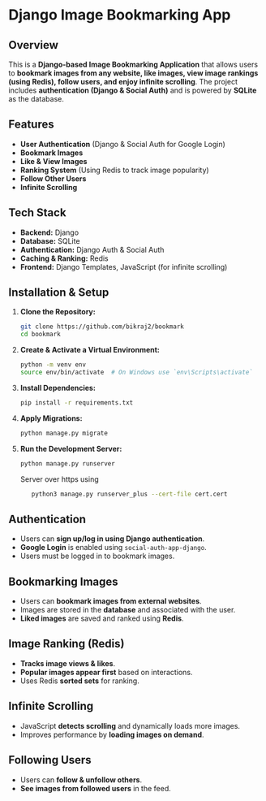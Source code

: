 # Django Image Bookmarking App

## Overview
This is a **Django-based Image Bookmarking Application** that allows users to **bookmark images from any website, like images, view image rankings (using Redis), follow users, and enjoy infinite scrolling**. The project includes **authentication (Django & Social Auth)** and is powered by **SQLite** as the database.

## Features
- **User Authentication** (Django & Social Auth for Google Login)
- **Bookmark Images** 
- **Like & View Images**
- **Ranking System** (Using Redis to track image popularity)
- **Follow Other Users**
- **Infinite Scrolling**

## Tech Stack
- **Backend:** Django
- **Database:** SQLite
- **Authentication:** Django Auth & Social Auth
- **Caching & Ranking:** Redis
- **Frontend:** Django Templates, JavaScript (for infinite scrolling)

## Installation & Setup

1. **Clone the Repository:**
   ```sh
   git clone https://github.com/bikraj2/bookmark
   cd bookmark
   ```

2. **Create & Activate a Virtual Environment:**
   ```sh
   python -m venv env
   source env/bin/activate  # On Windows use `env\Scripts\activate`
   ```

3. **Install Dependencies:**
   ```sh
   pip install -r requirements.txt
   ```

4. **Apply Migrations:**
   ```sh
   python manage.py migrate
   ```

5. **Run the Development Server:**
   ```sh
   python manage.py runserver
   ```
   Server over https using
   ```sh
      python3 manage.py runserver_plus --cert-file cert.cert     
   ```

## Authentication
- Users can **sign up/log in using Django authentication**.
- **Google Login** is enabled using `social-auth-app-django`.
- Users must be logged in to bookmark images.

## Bookmarking Images
- Users can **bookmark images from external websites**.
- Images are stored in the **database** and associated with the user.
- **Liked images** are saved and ranked using **Redis**.

## Image Ranking (Redis)
- **Tracks image views & likes**.
- **Popular images appear first** based on interactions.
- Uses Redis **sorted sets** for ranking.

## Infinite Scrolling
- JavaScript **detects scrolling** and dynamically loads more images.
- Improves performance by **loading images on demand**.

## Following Users
- Users can **follow & unfollow others**.
- **See images from followed users** in the feed.

